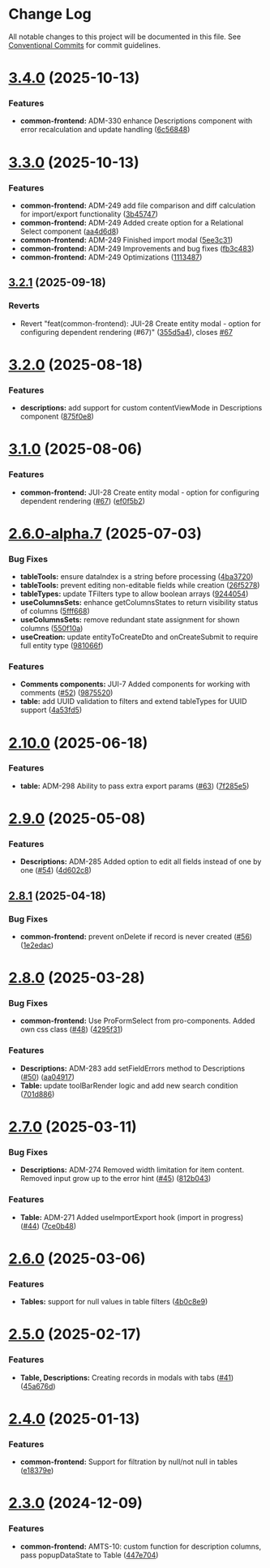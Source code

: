 # Change Log

All notable changes to this project will be documented in this file.
See [Conventional Commits](https://conventionalcommits.org) for commit guidelines.

# [3.4.0](https://github.com/boarteam/boar-pack/compare/@boarteam/boar-pack-common-frontend@3.3.0...@boarteam/boar-pack-common-frontend@3.4.0) (2025-10-13)


### Features

* **common-frontend:** ADM-330 enhance Descriptions component with error recalculation and update handling ([6c56848](https://github.com/boarteam/boar-pack/commit/6c56848923b70efdc51ede951741b963bdd75691))





# [3.3.0](https://github.com/boarteam/boar-pack/compare/@boarteam/boar-pack-common-frontend@3.2.1...@boarteam/boar-pack-common-frontend@3.3.0) (2025-10-13)


### Features

* **common-frontend:** ADM-249 add file comparison and diff calculation for import/export functionality ([3b45747](https://github.com/boarteam/boar-pack/commit/3b45747b697a8fc28488854edd91faf07ee0301d))
* **common-frontend:** ADM-249 Added create option for a Relational Select component ([aa4d6d8](https://github.com/boarteam/boar-pack/commit/aa4d6d8ac6293a5a25a112cb5eb4432caf9ef059))
* **common-frontend:** ADM-249 Finished import modal ([5ee3c31](https://github.com/boarteam/boar-pack/commit/5ee3c31ff42d51be30a2881af2571d5e95b2840c))
* **common-frontend:** ADM-249 Improvements and bug fixes ([fb3c483](https://github.com/boarteam/boar-pack/commit/fb3c483790128c60b4b249f2ea4fc1c150ee8cd7))
* **common-frontend:** ADM-249 Optimizations ([1113487](https://github.com/boarteam/boar-pack/commit/111348709a5fdeb07f24adec25f14ff797da7572))





## [3.2.1](https://github.com/boarteam/boar-pack/compare/@boarteam/boar-pack-common-frontend@3.2.0...@boarteam/boar-pack-common-frontend@3.2.1) (2025-09-18)


### Reverts

* Revert "feat(common-frontend): JUI-28 Create entity modal - option for configuring dependent rendering (#67)" ([355d5a4](https://github.com/boarteam/boar-pack/commit/355d5a4cf179d99835c583e450041006abdcbdca)), closes [#67](https://github.com/boarteam/boar-pack/issues/67)





# [3.2.0](https://github.com/boarteam/boar-pack/compare/@boarteam/boar-pack-common-frontend@3.1.0...@boarteam/boar-pack-common-frontend@3.2.0) (2025-08-18)


### Features

* **descriptions:** add support for custom contentViewMode in Descriptions component ([875f0e8](https://github.com/boarteam/boar-pack/commit/875f0e890ba0478008e053b17df7eab54853de33))





# [3.1.0](https://github.com/boarteam/boar-pack/compare/@boarteam/boar-pack-common-frontend@3.0.0...@boarteam/boar-pack-common-frontend@3.1.0) (2025-08-06)


### Features

* **common-frontend:** JUI-28 Create entity modal - option for configuring dependent rendering ([#67](https://github.com/boarteam/boar-pack/issues/67)) ([ef0f5b2](https://github.com/boarteam/boar-pack/commit/ef0f5b28ff8b535e6ee881b553bebb832eb906dc))





# [2.6.0-alpha.7](https://github.com/boarteam/boar-pack/compare/@boarteam/boar-pack-common-frontend@2.10.0...@boarteam/boar-pack-common-frontend@2.6.0-alpha.7) (2025-07-03)


### Bug Fixes

* **tableTools:** ensure dataIndex is a string before processing ([4ba3720](https://github.com/boarteam/boar-pack/commit/4ba37204f8ba6b9eb51934864264036a94e2e8ea))
* **tableTools:** prevent editing non-editable fields while creation ([26f5278](https://github.com/boarteam/boar-pack/commit/26f52784c3735d413d63d2061ee7c7153c925580))
* **tableTypes:** update TFilters type to allow boolean arrays ([9244054](https://github.com/boarteam/boar-pack/commit/92440544da12d3faaca81abddc4f9058d485d2a1))
* **useColumnsSets:** enhance getColumnsStates to return visibility status of columns ([5fff668](https://github.com/boarteam/boar-pack/commit/5fff668700c92838d5baea97c2724b3690fef1f3))
* **useColumnsSets:** remove redundant state assignment for shown columns ([550f10a](https://github.com/boarteam/boar-pack/commit/550f10a152b16d7f7c23da22c0d47d1322af37ff))
* **useCreation:** update entityToCreateDto and onCreateSubmit to require full entity type ([981066f](https://github.com/boarteam/boar-pack/commit/981066f58913e44f83c3e607f43d1e8b95f1c7c3))


### Features

* **Comments components:** JUI-7 Added components for working with comments ([#52](https://github.com/boarteam/boar-pack/issues/52)) ([9875520](https://github.com/boarteam/boar-pack/commit/98755206737f7b1fea4e16e3b2e1384ed8c03f96))
* **table:** add UUID validation to filters and extend tableTypes for UUID support ([4a53fd5](https://github.com/boarteam/boar-pack/commit/4a53fd5610df3daec9275845a8d199e0028dbc80))





# [2.10.0](https://github.com/boarteam/boar-pack/compare/@boarteam/boar-pack-common-frontend@2.9.0...@boarteam/boar-pack-common-frontend@2.10.0) (2025-06-18)


### Features

* **table:** ADM-298 Ability to pass extra export params ([#63](https://github.com/boarteam/boar-pack/issues/63)) ([7f285e5](https://github.com/boarteam/boar-pack/commit/7f285e58bf8469c0c74566de42e99876e4dd41ad))





# [2.9.0](https://github.com/boarteam/boar-pack/compare/@boarteam/boar-pack-common-frontend@2.8.1...@boarteam/boar-pack-common-frontend@2.9.0) (2025-05-08)


### Features

* **Descriptions:** ADM-285 Added option to edit all fields instead of one by one ([#54](https://github.com/boarteam/boar-pack/issues/54)) ([4d602c8](https://github.com/boarteam/boar-pack/commit/4d602c86122c5085464a2c4f04344d6129407e0c))





## [2.8.1](https://github.com/boarteam/boar-pack/compare/@boarteam/boar-pack-common-frontend@2.8.0...@boarteam/boar-pack-common-frontend@2.8.1) (2025-04-18)


### Bug Fixes

* **common-frontend:** prevent onDelete if record is never created ([#56](https://github.com/boarteam/boar-pack/issues/56)) ([1e2edac](https://github.com/boarteam/boar-pack/commit/1e2edace7e30d576b845f95189c7091ad9b8a9cd))





# [2.8.0](https://github.com/boarteam/boar-pack/compare/@boarteam/boar-pack-common-frontend@2.7.0...@boarteam/boar-pack-common-frontend@2.8.0) (2025-03-28)


### Bug Fixes

* **common-frontend:** Use ProFormSelect from pro-components. Added own css class ([#48](https://github.com/boarteam/boar-pack/issues/48)) ([4295f31](https://github.com/boarteam/boar-pack/commit/4295f31ad91594947d32f8826e442ff8375f1194))


### Features

* **Descriptions:** ADM-283 add setFieldErrors method to Descriptions ([#50](https://github.com/boarteam/boar-pack/issues/50)) ([aa04917](https://github.com/boarteam/boar-pack/commit/aa04917082aabc31bdeb741a1a3a2b78da8e9f40))
* **Table:** update toolBarRender logic and add new search condition ([701d886](https://github.com/boarteam/boar-pack/commit/701d886a7dc0c76e07eb2a17dd6f63eeac1b65c6))





# [2.7.0](https://github.com/boarteam/boar-pack/compare/@boarteam/boar-pack-common-frontend@2.6.0...@boarteam/boar-pack-common-frontend@2.7.0) (2025-03-11)


### Bug Fixes

* **Descriptions:** ADM-274 Removed width limitation for item content. Removed input grow up to the error hint ([#45](https://github.com/boarteam/boar-pack/issues/45)) ([812b043](https://github.com/boarteam/boar-pack/commit/812b0438fa9c89270d8d6f354694bfe2c75f2e7d))


### Features

* **Table:** ADM-271 Added useImportExport hook (import in progress) ([#44](https://github.com/boarteam/boar-pack/issues/44)) ([7ce0b48](https://github.com/boarteam/boar-pack/commit/7ce0b4850f328ef977eb96e16c594b833d6d47d8))





# [2.6.0](https://github.com/boarteam/boar-pack/compare/@boarteam/boar-pack-common-frontend@2.5.0...@boarteam/boar-pack-common-frontend@2.6.0) (2025-03-06)


### Features

* **Tables:** support for null values in table filters ([4b0c8e9](https://github.com/boarteam/boar-pack/commit/4b0c8e9030ba0478033efc8268f896afa9da8a00))





# [2.5.0](https://github.com/boarteam/boar-pack/compare/@boarteam/boar-pack-common-frontend@2.4.0...@boarteam/boar-pack-common-frontend@2.5.0) (2025-02-17)


### Features

* **Table, Descriptions:** Creating records in modals with tabs ([#41](https://github.com/boarteam/boar-pack/issues/41)) ([45a676d](https://github.com/boarteam/boar-pack/commit/45a676da993df37b9486691f9479c1539aa3234d))





# [2.4.0](https://github.com/boarteam/boar-pack/compare/@boarteam/boar-pack-common-frontend@2.3.0...@boarteam/boar-pack-common-frontend@2.4.0) (2025-01-13)


### Features

* **common-frontend:** Support for filtration by null/not null in tables ([e18379e](https://github.com/boarteam/boar-pack/commit/e18379e1ccb79e49d09b4d2b5d14bb7bc451db6b))





# [2.3.0](https://github.com/boarteam/boar-pack/compare/@boarteam/boar-pack-common-frontend@2.1.0...@boarteam/boar-pack-common-frontend@2.3.0) (2024-12-09)


### Features

* **common-frontend:** AMTS-10: custom function for description columns, pass popupDataState to Table ([447e704](https://github.com/boarteam/boar-pack/commit/447e704c7a29eefa6e19e063a0d0477823ae1739))
